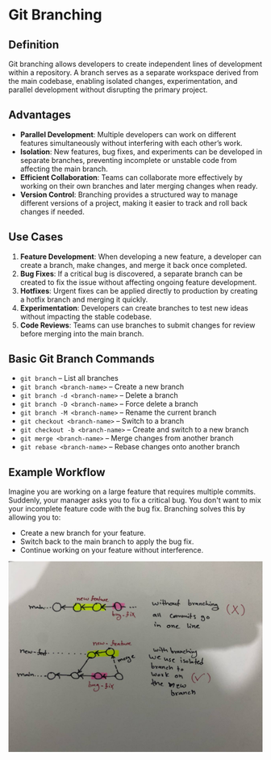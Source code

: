 # Git Branching

## Definition

Git branching allows developers to create independent lines of development within a repository. A branch serves as a separate workspace derived from the main codebase, enabling isolated changes, experimentation, and parallel development without disrupting the primary project.

## Advantages

- **Parallel Development**: Multiple developers can work on different features simultaneously without interfering with each other’s work.
- **Isolation**: New features, bug fixes, and experiments can be developed in separate branches, preventing incomplete or unstable code from affecting the main branch.
- **Efficient Collaboration**: Teams can collaborate more effectively by working on their own branches and later merging changes when ready.
- **Version Control**: Branching provides a structured way to manage different versions of a project, making it easier to track and roll back changes if needed.

## Use Cases

1. **Feature Development**: When developing a new feature, a developer can create a branch, make changes, and merge it back once completed.
2. **Bug Fixes**: If a critical bug is discovered, a separate branch can be created to fix the issue without affecting ongoing feature development.
3. **Hotfixes**: Urgent fixes can be applied directly to production by creating a hotfix branch and merging it quickly.
4. **Experimentation**: Developers can create branches to test new ideas without impacting the stable codebase.
5. **Code Reviews**: Teams can use branches to submit changes for review before merging into the main branch.

## Basic Git Branch Commands

- `git branch` – List all branches
- `git branch <branch-name>` – Create a new branch
- `git branch -d <branch-name>` – Delete a branch
- `git branch -D <branch-name>` – Force delete a branch
- `git branch -M <branch-name>` – Rename the current branch
- `git checkout <branch-name>` – Switch to a branch
- `git checkout -b <branch-name>` – Create and switch to a new branch
- `git merge <branch-name>` – Merge changes from another branch
- `git rebase <branch-name>` – Rebase changes onto another branch

## Example Workflow

Imagine you are working on a large feature that requires multiple commits. Suddenly, your manager asks you to fix a critical bug. You don't want to mix your incomplete feature code with the bug fix. Branching solves this by allowing you to:

- Create a new branch for your feature.
- Switch back to the main branch to apply the bug fix.
- Continue working on your feature without interference.

![alt text](image.png)
